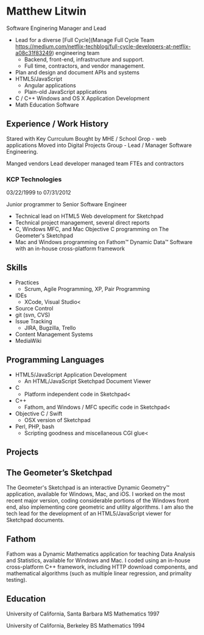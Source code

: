 # Matthew Litwin

Software Enginering Manager and Lead

* Lead for a diverse [Full Cycle](Manage Full Cycle Team https://medium.com/netflix-techblog/full-cycle-developers-at-netflix-a08c31f83249) engineering team
  * Backend, front-end, infrastructure and support.
  * Full time, contractors, and vendor management.
* Plan and design and document APIs and systems
* HTML5/JavaScript
  * Angular applications
  * Plain-old JavaScript applications
* C / C++ Windows and OS X Application Development
* Math Education Software

## Experience / Work History

Stared with Key Currculum
Bought by MHE / School Grop - web applications
Moved into Digital Projects Group - Lead / Manager Software Engineering.



Manged vendors
Lead developer managed team FTEs and contractors


### KCP Technologies

03/22/1999 to 07/31/2012

Junior programmer to Senior Software Engineer

* Technical lead on HTML5 Web development for Sketchpad
* Technical project management, several direct reports
* C, Windows MFC, and Mac Objective C programming on <span class="software">The Geometer's Sketchpad</span>
* Mac and Windows programming on <span class="software">Fathom&trade; Dynamic Data&trade; Software</span> with an in-house cross-platform framework

## Skills

* Practices
  * Scrum, Agile Programming, XP, Pair Programming</dd>
* IDEs
  * XCode, Visual Studio<
* Source Control
 * git (svn, CVS)
* Issue Tracking
  * JIRA, Bugzilla, Trello
* Content Management Systems
 * MediaWiki

## Programming Languages
 
* HTML5/JavaScript Application Development
  * An HTML/JavaScript Sketchpad Document Viewer
* C
  * Platform independent code in Sketchpad<
* C++
  * Fathom, and Windows / MFC specific code in Sketchpad<
* Objective C / Swift
  * OSX version of Sketchpad
* Perl, PHP, bash
  * Scripting goodness and miscellaneous CGI glue<

## Projects

## The Geometer’s Sketchpad

The Geometer's Sketchpad</a></span> is an interactive Dynamic Geometry™ application, available for Windows, Mac, and iOS. I worked on the most recent major version, coding considerable portions of the Windows front end, also implementing core geometric and utility algorithms. I am also the tech lead for the development of an HTML5/JavaScript viewer for Sketchpad documents.

## Fathom

Fathom was a Dynamic Mathematics application for teaching Data Analysis and Statistics, available for Windows and Mac. I coded using an in-house cross-platform C++ framework, including HTTP download components, and mathematical algorithms (such as multiple linear regression, and primality testing).


## Education

University of California, Santa Barbara
MS Mathematics
1997

University of California, Berkeley
BS Mathematics
1994


